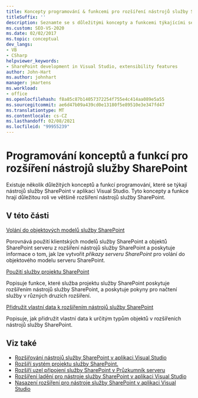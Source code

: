 ```yaml
---
title: Koncepty programování & funkcemi pro rozšíření nástrojů služby SharePoint
titleSuffix: ''
description: Seznamte se s důležitými koncepty a funkcemi týkajícími se nástrojů služby SharePoint v aplikaci Visual Studio, které mohou hrát důležitou roli v rozšířeních nástrojů služby SharePoint.
ms.custom: SEO-VS-2020
ms.date: 02/02/2017
ms.topic: conceptual
dev_langs:
- VB
- CSharp
helpviewer_keywords:
- SharePoint development in Visual Studio, extensibility features
author: John-Hart
ms.author: johnhart
manager: jmartens
ms.workload:
- office
ms.openlocfilehash: f8a85c87b14057372254f755e4c414aa089e5a55
ms.sourcegitcommit: ae6d47b09a439cd0e13180f5e89510e3e347fd47
ms.translationtype: MT
ms.contentlocale: cs-CZ
ms.lasthandoff: 02/08/2021
ms.locfileid: "99955239"
---
```

# <a name="programming-concepts-and-features-for-sharepoint-tools-extensions"></a>Programování konceptů a funkcí pro rozšíření nástrojů služby SharePoint
  Existuje několik důležitých konceptů a funkcí programování, které se týkají nástrojů služby SharePoint v aplikaci Visual Studio. Tyto koncepty a funkce hrají důležitou roli ve většině rozšíření nástrojů služby SharePoint.

## <a name="in-this-section"></a>V této části
 [Volání do objektových modelů služby SharePoint](../sharepoint/calling-into-the-sharepoint-object-models.md)

 Porovnává použití klientských modelů služby SharePoint a objektů SharePoint serveru z rozšíření nástrojů služby SharePoint a poskytuje informace o tom, jak lze vytvořit *příkazy serveru SharePoint* pro volání do objektového modelu serveru SharePoint.

 [Použití služby projektu SharePoint](../sharepoint/using-the-sharepoint-project-service.md)

 Popisuje funkce, které služba projektu služby SharePoint poskytuje rozšířením nástrojů služby SharePoint, a poskytuje pokyny pro načtení služby v různých druzích rozšíření.

 [Přidružit vlastní data k rozšířením nástrojů služby SharePoint](../sharepoint/associating-custom-data-with-sharepoint-tools-extensions.md)

 Popisuje, jak přidružit vlastní data k určitým typům objektů v rozšířeních nástrojů služby SharePoint.

## <a name="see-also"></a>Viz také
- [Rozšiřování nástrojů služby SharePoint v aplikaci Visual Studio](../sharepoint/extending-the-sharepoint-tools-in-visual-studio.md)
- [Rozšíří systém projektu služby SharePoint.](../sharepoint/extending-the-sharepoint-project-system.md)
- [Rozšíří uzel připojení služby SharePoint v Průzkumník serveru](../sharepoint/extending-the-sharepoint-connections-node-in-server-explorer.md)
- [Rozšíření ladění pro nástroje služby SharePoint v aplikaci Visual Studio](../sharepoint/debugging-extensions-for-the-sharepoint-tools-in-visual-studio.md)
- [Nasazení rozšíření pro nástroje služby SharePoint v aplikaci Visual Studio](../sharepoint/deploying-extensions-for-the-sharepoint-tools-in-visual-studio.md)
